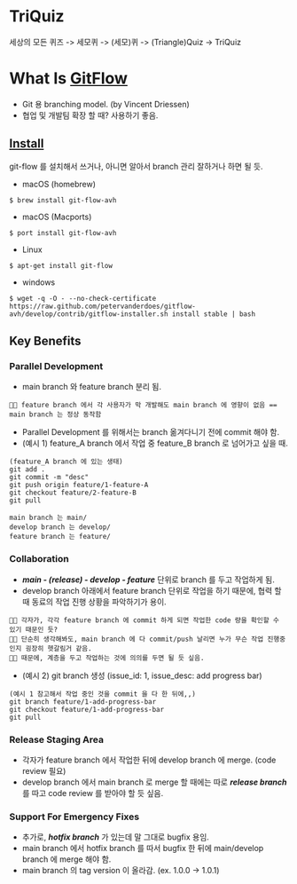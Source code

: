 # TriQuiz
세상의 모든 퀴즈 -> 세모퀴 -> (세모)퀴 -> (Triangle)Quiz -> TriQuiz

# What Is [GitFlow](https://datasift.github.io/gitflow/IntroducingGitFlow.html)
- Git 용 branching model. (by Vincent Driessen)
- 협업 및 개발팀 확장 할 때? 사용하기 좋음.

## [Install](https://danielkummer.github.io/git-flow-cheatsheet/index.ko_KR.html)
git-flow 를 설치해서 쓰거나, 아니면 알아서 branch 관리 잘하거나 하면 될 듯.

- macOS (homebrew)
```shell
$ brew install git-flow-avh
```
- macOS (Macports)
```shell
$ port install git-flow-avh
```
- Linux
```shell
$ apt-get install git-flow
```
- windows
```
$ wget -q -O - --no-check-certificate https://raw.github.com/petervanderdoes/gitflow-avh/develop/contrib/gitflow-installer.sh install stable | bash
```

## Key Benefits
### Parallel Development
- main branch 와 feature branch 분리 됨.
```
👦🏻 feature branch 에서 각 사용자가 막 개발해도 main branch 에 영향이 없음 == main branch 는 정상 동작함
```
- Parallel Development 를 위해서는 branch 옮겨다니기 전에 commit 해야 함.
- (예시 1) feature_A branch 에서 작업 중 feature_B branch 로 넘어가고 싶을 때.
```shell
(feature_A branch 에 있는 생태)
git add .
git commit -m "desc"
git push origin feature/1-feature-A
git checkout feature/2-feature-B
git pull
```
```
main branch 는 main/
develop branch 는 develop/
feature branch 는 feature/

```
### Collaboration
- ***main - (release) - develop - feature*** 단위로 branch 를 두고 작업하게 됨.
- develop branch 아래에서 feature branch 단위로 작업을 하기 때문에, 협력 할 때 동료의 작업 진행 상황을 파악하기가 용이.
```
👦🏻 각자가, 각각 feature branch 에 commit 하게 되면 작업한 code 량을 확인할 수 있기 때문인 듯?
👦🏻 단순히 생각해봐도, main branch 에 다 commit/push 날리면 누가 무슨 작업 진행중인지 굉장히 헷갈림거 같음.
👦🏻 때문에, 계층을 두고 작업하는 것에 의의를 두면 될 듯 싶음.
```
- (예시 2) git branch 생성 (issue_id: 1, issue_desc: add progress bar)
```shell
(예시 1 참고해서 작업 중인 것을 commit 을 다 한 뒤에,,)
git branch feature/1-add-progress-bar
git checkout feature/1-add-progress-bar
git pull
```
### Release Staging Area
- 각자가 feature branch 에서 작업한 뒤에 develop branch 에 merge. (code review 필요)
- develop branch 에서 main branch 로 merge 할 때에는 따로 ***release branch*** 를 따고 code review 를 받아야 할 듯 싶음.
### Support For Emergency Fixes
- 추가로, ***hotfix branch*** 가 있는데 말 그대로 bugfix 용임.
- main branch 에서 hotfix branch 를 따서 bugfix 한 뒤에 main/develop branch 에 merge 해야 함.
- main branch 의 tag version 이 올라감. (ex. 1.0.0 -> 1.0.1)